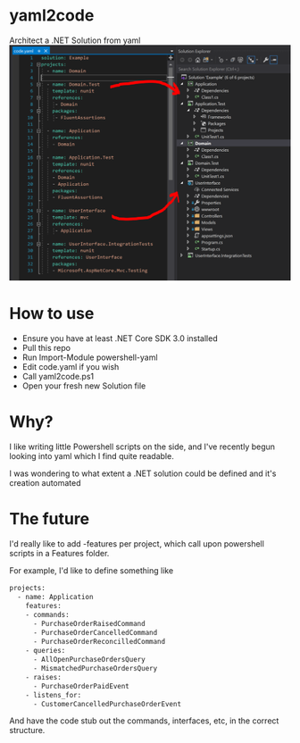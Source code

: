 # yaml2code
Architect a .NET Solution from yaml
![yaml2code](/yaml2code.png)

# How to use
- Ensure you have at least .NET Core SDK 3.0 installed
- Pull this repo
- Run Import-Module powershell-yaml
- Edit code.yaml if you wish
- Call yaml2code.ps1
- Open your fresh new Solution file

# Why?
I like writing little Powershell scripts on the side, and I've recently begun looking into yaml which I find quite readable.

I was wondering to what extent a .NET solution could be defined and it's creation automated

# The future

I'd really like to add -features per project, which call upon powershell scripts in a Features folder.

For example, I'd like to define something like
```
projects:
  - name: Application
    features:
    - commands:
      - PurchaseOrderRaisedCommand
      - PurchaseOrderCancelledCommand
      - PurchaseOrderReconcilledCommand
    - queries:
      - AllOpenPurchaseOrdersQuery
      - MismatchedPurchaseOrdersQuery
    - raises:
      - PurchaseOrderPaidEvent
    - listens_for:
      - CustomerCancelledPurchaseOrderEvent
```

And have the code stub out the commands, interfaces, etc, in the correct structure.


